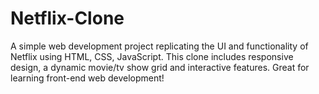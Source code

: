 # Netflix-Clone
A simple web development project replicating the UI and functionality of Netflix using HTML, CSS, JavaScript. This clone includes responsive design, a dynamic movie/tv show grid and interactive features. Great for learning front-end web development!
